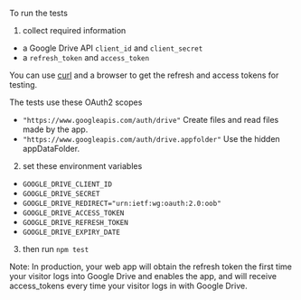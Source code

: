 To run the tests

1. collect required information

* a Google Drive API `client_id` and `client_secret`
* a `refresh_token` and `access_token` 

You can use [curl](https://stackoverflow.com/a/18260206/103081) and a browser to get the refresh and access tokens for testing.

The tests use these OAuth2 scopes

* `"https://www.googleapis.com/auth/drive"` Create files and read files made by the app.
* `"https://www.googleapis.com/auth/drive.appfolder"` Use the hidden appDataFolder.

2. set these environment variables

* `GOOGLE_DRIVE_CLIENT_ID`
* `GOOGLE_DRIVE_SECRET`
* `GOOGLE_DRIVE_REDIRECT="urn:ietf:wg:oauth:2.0:oob"`
* `GOOGLE_DRIVE_ACCESS_TOKEN`
* `GOOGLE_DRIVE_REFRESH_TOKEN`
* `GOOGLE_DRIVE_EXPIRY_DATE`

3. then run `npm test`

Note: In production, your web app will obtain the refresh token the first time your visitor logs into Google Drive and enables the app, and will receive
access_tokens every time your visitor logs in with Google Drive.

